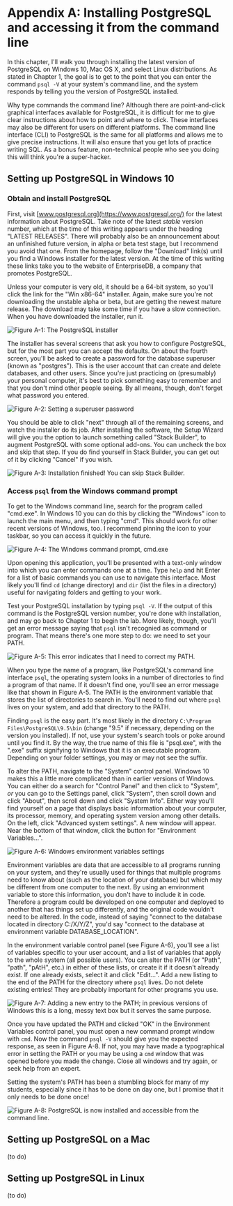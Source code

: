# Appendix A: Installing PostgreSQL and accessing it from the command line

In this chapter, I'll walk you through installing the latest version of PostgreSQL on Windows 10, Mac OS X, and select Linux distributions.  As stated in Chapter 1, the goal is to get to the point that you can enter the command `psql -V` at your system's command line, and the system responds by telling you the version of PostgreSQL installed.

Why type commands the command line?  Although there are point-and-click graphical interfaces available for PostgreSQL, it is difficult for me to give clear instructions about how to point and where to click.  These interfaces may also be different for users on different platforms.  The command line interface (CLI) to PostgreSQL is the same for all platforms and allows me to give precise instructions.  It will also ensure that you get lots of practice writing SQL.  As a bonus feature, non-technical people who see you doing this will think you're a super-hacker.

## Setting up PostgreSQL in Windows 10

### Obtain and install PostgreSQL

First, visit [www.postgresql.org](https://www.postgresql.org/) for the latest information about PostgreSQL.  Take note of the latest *stable* version number, which at the time of this writing appears under the heading "LATEST RELEASES".  There will probably also be an announcement about an unfinished future version, in alpha or beta test stage, but I recommend you avoid that one.  From the homepage, follow the "Download" link(s) until you find a Windows installer for the latest version.  At the time of this writing these links take you to the website of EnterpriseDB, a company that promotes PostgreSQL.

Unless your computer is very old, it should be a 64-bit system, so you'll click the link for the "Win x86-64" installer.  Again, make sure you're not downloading the unstable alpha or beta, but are getting the newest mature release.  The download may take some time if you have a slow connection.  When you have downloaded the installer, run it.

![Figure A-1: The PostgreSQL installer](/images/A-1installer.png)

The installer has several screens that ask you how to configure PostgreSQL, but for the most part you can accept the defaults. On about the fourth screen, you'll be asked to create a password for the database superuser (known as "postgres").  This is the user account that can create and delete databases, and other users.  Since you're just practicing on (presumably) your personal computer, it's best to pick something easy to remember and that you don't mind other people seeing.  By all means, though, don't forget what password you entered.

![Figure A-2: Setting a superuser password](/images/A-2password.png)

You should be able to click "next" through all of the remaining screens, and watch the installer do its job.  After installing the software, the Setup Wizard will give you the option to launch something called "Stack Builder", to augment PostgreSQL with some optional add-ons.  You can uncheck the box and skip that step.  If you do find yourself in Stack Builder, you can get out of it by clicking "Cancel" if you wish.

![Figure A-3: Installation finished! You can skip Stack Builder.](/images/A-3stackbuilder.png)

### Access `psql` from the Windows command prompt

To get to the Windows command line, search for the program called "cmd.exe".  In Windows 10 you can do this by clicking the "Windows" icon to launch the main menu, and then typing "cmd".  This should work for other recent versions of Windows, too.  I recommend pinning the icon to your taskbar, so you can access it quickly in the future.

![Figure A-4: The Windows command prompt, cmd.exe](/images/A-4cmd.png)

Upon opening this application, you'll be presented with a text-only window into which you can enter commands one at a time.  Type `help` and hit Enter for a list of basic commands you can use to navigate this interface.  Most likely you'll find `cd` (change directory) and `dir` (list the files in a directory) useful for navigating folders and getting to your work.

Test your PostgreSQL installation by typing `psql -V`.  If the output of this command is the PostgreSQL version number, you're done with installation, and may go back to Chapter 1 to begin the lab.  More likely, though, you'll get an error message saying that `psql` isn't recognied as command or program.  That means there's one more step to do: we need to set your PATH.

![Figure A-5: This error indicates that I need to correct my PATH.](/images/A-5notfound.png)

When you type the name of a program, like PostgreSQL's command line interface `psql`, the operating system looks in a number of directories to find a program of that name.  If it doesn't find one, you'll see an error message like that shown in Figure A-5.  The PATH is the environment variable that stores the list of directories to search in.  You'll need to find out where `psql` lives on your system, and add that directory to the PATH.

Finding `psql` is the easy part.  It's most likely in the directory `C:\Program Files\PostgreSQL\9.5\bin` (change "9.5" if necessary, depending on the version you installed).  If not, use your system's search tools or poke around until you find it.  By the way, the true name of this file is "psql.exe", with the ".exe" suffix signifying to Windows that it is an executable program.  Depending on your folder settings, you may or may not see the suffix.

To alter the PATH, navigate to the "System" control panel.  Windows 10 makes this a little more complicated than in earlier versions of Windows.  You can either do a search for "Control Panel" and then click to "System", *or* you can go to the Settings panel, click "System", then scroll down and click "About", then scroll down and click "System Info".  Either way you'll find yourself on a page that displays basic information about your computer, its processor, memory, and operating system version among other details.  On the left, click "Advanced system settings".  A new window will appear.  Near the bottom of that window, click the button for "Environment Variables...".

![Figure A-6: Windows environment variables settings](/images/A-6winenvvars.png)

Environment variables are data that are accessible to all programs running on your system, and they're usually used for things that multiple programs need to know about (such as the location of your database) but which may be different from one computer to the next.  By using an environment variable to store this information, you don't have to include it in code.  Therefore a program could be developed on one computer and deployed to another that has things set up differently, and the original code wouldn't need to be altered.  In the code, instead of saying "connect to the database located in directory C:/X/Y/Z", you'd say "connect to the database at environment variable DATABASE_LOCATION".

In the environment variable control panel (see Figure A-6), you'll see a list of variables specific to your user account, and a list of variables that apply to the whole system (all possible users).  You can alter the PATH (or "Path", "path", "pAtH", etc.) in either of these lists, or create it if it doesn't already exist.  If one already exists, select it and click "Edit...".  Add a new listing to the end of the PATH for the directory where `psql` lives.  Do not delete existing entries!  They are probably important for other programs you use.

![Figure A-7: Adding a new entry to the PATH; in previous versions of Windows this is a long, messy text box but it serves the same purpose.](/images/A-7winpath.png)

Once you have updated the PATH and clicked "OK" in the Environment Variables control panel, you must open a new command prompt window with `cmd`.  Now the command `psql -V` should give you the expected response, as seen in Figure A-8.  If not, you may have made a typographical error in setting the PATH or you may be using a `cmd` window that was opened before you made the change.  Close all windows and try again, or seek help from an expert.

Setting the system's PATH has been a stumbling block for many of my students, especially since it has to be done on day one, but I promise that it only needs to be done once!

![Figure A-8: PostgreSQL is now installed and accessible from the command line.](/images/A-78working.png)

## Setting up PostgreSQL on a Mac

(to do)

## Setting up PostgreSQL in Linux

(to do)